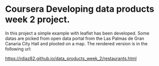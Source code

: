 # Coursera Developing data products week 2 project. 

In this project a simple example with leaflet has been developed. Some datas are picked from open data portal from the Las Palmas de Gran Canaria City Hall and plooted on a map. The rendered version is in the following url:

https://rdiaz82.github.io/data_products_week_2/restaurants.html



